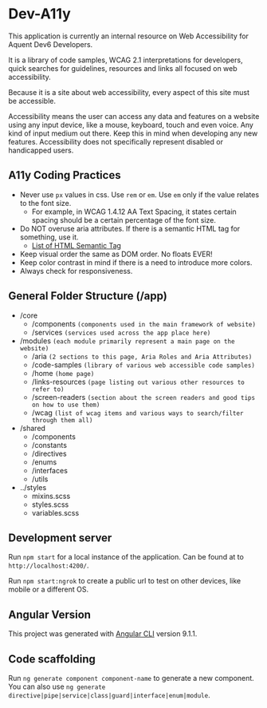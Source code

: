 # Dev-A11y
This application is currently an internal resource on Web Accessibility for Aquent Dev6 Developers.

It is a library of code samples, WCAG 2.1 interpretations for developers, quick searches for guidelines, resources and links all focused on web accessibility.

Because it is a site about web accessibility, every aspect of this site must be accessible.

Accessibility means the user can access any data and features on a website using any input device, like a mouse, keyboard, touch and even voice. Any kind of input medium out there. Keep this in mind when developing any new features. Accessibility does not specifically represent disabled or handicapped users.

## A11y Coding Practices
- Never use `px` values in css. Use `rem` or `em`. Use `em` only if the value relates to the font size. 
    - For example, in WCAG 1.4.12 AA Text Spacing, it states certain spacing should be a certain percentage of the font size.
- Do NOT overuse aria attributes. If there is a semantic HTML tag for something, use it.
    - [List of HTML Semantic Tag](https://developer.mozilla.org/en-US/docs/Web/HTML/Element)
- Keep visual order the same as DOM order. No floats EVER!
- Keep color contrast in mind if there is a need to introduce more colors.
- Always check for responsiveness.

## General Folder Structure (/app)
- /core
    - /components `(components used in the main framework of website)`
    - /services `(services used across the app place here)`
- /modules `(each module primarily represent a main page on the website)`
    - /aria `(2 sections to this page, Aria Roles and Aria Attributes)`
    - /code-samples `(library of various web accessible code samples)`
    - /home `(home page)`
    - /links-resources `(page listing out various other resources to refer to)`
    - /screen-readers `(section about the screen readers and good tips on how to use them)`
    - /wcag `(list of wcag items and various ways to search/filter through them all)`
- /shared 
    - /components
    - /constants
    - /directives
    - /enums
    - /interfaces
    - /utils
- ../styles 
    - mixins.scss 
    - styles.scss
    - variables.scss


## Development server

Run `npm start` for a local instance of the application. Can be found at to `http://localhost:4200/`.

Run `npm start:ngrok` to create a public url to test on other devices, like mobile or a different OS.

## Angular Version
This project was generated with [Angular CLI](https://github.com/angular/angular-cli) version 9.1.1.

## Code scaffolding
Run `ng generate component component-name` to generate a new component. You can also use `ng generate directive|pipe|service|class|guard|interface|enum|module`.

